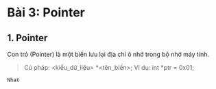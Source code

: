 # **Bài 3: Pointer**
## 1. Pointer
Con trỏ (Pointer) là một biến lưu lại địa chỉ ô nhớ trong bộ nhớ máy tính.
> Cú pháp: <kiểu_dữ_liệu> *<tên_biến>;
Ví dụ: int *ptr = 0x01;
```
Nhat

```
